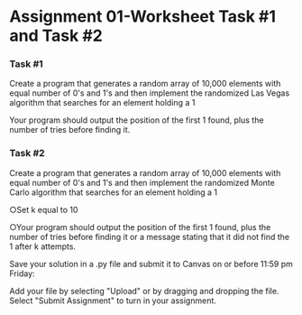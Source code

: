 # Assignment 01-Worksheet Task #1 and Task #2

### Task #1

Create a program that generates a random array of 10,000 elements with equal number of 0's and 1's and then implement the randomized Las Vegas algorithm that searches for an element holding a 1

Your program should output the position of the first 1 found, plus the number of tries before finding it.

 

### Task #2

Create a program that generates a random array of 10,000 elements with equal number of 0's and 1's and then implement the randomized Monte Carlo algorithm that searches for an element holding a 1

○Set k equal to 10

○Your program should output the position of the first 1 found, plus the number of tries before finding it or a message stating that it did not find the 1 after k attempts.

Save your solution in a .py file and submit it to Canvas on or before 11:59 pm Friday:

Add your file by selecting "Upload" or by dragging and dropping the file.
Select "Submit Assignment" to turn in your assignment.
